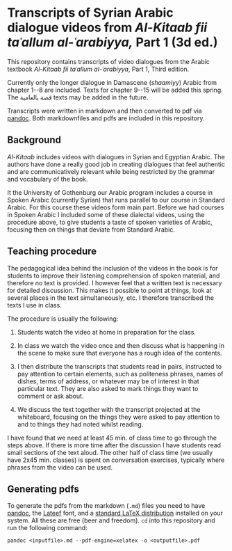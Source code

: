 # Transcripts of Syrian Arabic dialogue videos from *Al-Kitaab fii taʿallum al-ʿarabiyya,* Part 1 (3d ed.)

This repository contains transcripts of video dialogues from the Arabic textbook *Al-Kitaab fii taʿallum al-ʿarabiyya*, Part&nbsp;1, Third edition.

Currently only the longer dialogue in Damascene (*shaamiyy*) Arabic from chapter 1--8 are included. Texts for chapter 9--15 will be added this spring. The قصة بالعامية texts may be added in the future.

Transcripts were written in markdown and then converted to pdf via [pandoc](http://pandoc.org). Both markdownfiles and pdfs are included in this repository.

## Background

*Al-Kitaab* includes videos with dialogues in Syrian and Egyptian Arabic. The authors have done a really good job in creating dialogues that feel authentic and are communicatively relevant while being restricted by the grammar and vocabulary of the book.

It the University of Gothenburg our Arabic program includes a course in Spoken Arabic (currently Syrian) that runs parallel to our course in Standard Arabic. For this course these videos form main part. Before we had courses in Spoken Arabic I included some of these dialectal videos, using the procedure above, to give students a taste of spoken varieties of Arabic, focusing then on things that deviate from Standard Arabic.

## Teaching procedure

The pedagogical idea behind the inclusion of the videos in the book is for students to improve their listening comprehension of spoken material, and therefore no text is provided. I however feel that a written text is necessary for detailed discussion. This makes it possible to point at things, look at several places in the text simultaneously, etc. I therefore transcribed the texts I use in class.

The procedure is usually the following:

1. Students watch the video at home in preparation for the class.

2. In class we watch the video once and then discuss what is happening in the scene to make sure that everyone has a rough idea of the contents.

3. I then distribute the transcripts that students read in pairs, instructed to pay attention to certain elements, such as politeness phrases, names of dishes, terms of address, or whatever may be of interest in that particular text. They are also asked to mark things they want to comment or ask about.

4. We discuss the text together with the transcript projected at the whiteboard, focusing on the things they were asked to pay attention to and to things they had noted whilst reading.

I have found that we need at least 45 min. of class time to go through the steps above. If there is more time after the discussion I have students read small sections of the text aloud. The other half of class time (we usually have 2x45 min. classes) is spent on conversation exercises, typically where phrases from the video can be used.

## Generating pdfs

To generate the pdfs from the markdown (`.md`) files you need to have [pandoc](http://pandoc.org), the [Lateef](https://software.sil.org/lateef/) font, and a [standard LaTeX distribution](https://ctan.org/starter) installed on your system. All these are free (beer and freedom). `cd` into this repository and run the following command:

```
pandoc <inputfile>.md --pdf-engine=xelatex -o <outputfile>.pdf
```
